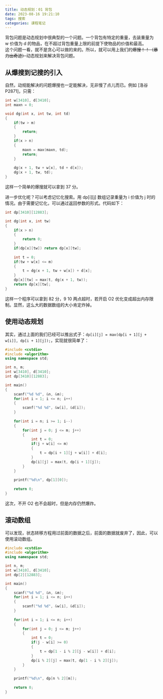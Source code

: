 ```yaml
---
title: 动态规划：01 背包
date: 2023-08-16 19:21:10
tags: 搜索
categories: 课程笔记
---
```


背包问题是动态规划中很典型的一个问题。一个背包有特定的重量，去装重量为 w 价值为 d 的物品，在不超过背包重量上限的前提下使物品的价值和最高。  
这个问题一看，就不是贪心可以做的来的。所以，就可以用上我们的~~爆搜！！（暴力出奇迹）~~动态规划来解决背包问题。

<!--more-->

## 从爆搜到记搜的引入

自然，动规能解决的问题爆搜也一定能解决，无非慢了点儿而已。例如 [洛谷 P2871]，只需：

```cpp
int w[3410], d[3410];
int maxn = 0;

void dg(int x, int tw, int td)
{
    if(tw > m)
    {
        return;
    }
    if(x > n)
    {
        maxn = max(maxn, td);
        return;
    }
    
    dg(x + 1, tw + w[x], td + d[x]);
    dg(x + 1, tw, td);
}
```

这样一个简单的爆搜就可以拿到 37 分。

进一步优化呢？可以考虑记忆化搜索。用 dp\[i\]\[j\] 数组记录重量为 i 价值为 j 时的情况。由于需要记忆化，可以通过返回参数的形式。代码如下：

```cpp
int dp[3410][12883];

int dg(int x, int tw)
{
    if(x > n)
    {
        return 0;
    }
    if(dp[x][tw]) return dp[x][tw];
    
    int t = 0;
    if(tw + w[x] <= m)
    {
        t = dg(x + 1, tw + w[x]) + d[x];
    }
    dp[x][tw] = max(t, dg(x + 1, tw));
    return dp[x][tw];
}
```

这样一个程序可以拿到 82 分，9 10 两点超时，若开启 O2 优化变成超出内存限制。显然，这么大的数据数组的大小肯定炸掉。

## 使用动态规划
其实，通过上面的我们已经可以推出式子：`dp[i][j] = max(dp[i + 1][j + w[i]], dp[i + 1][j]);`，实现就很简单了：

```cpp
#include <cstdio>
#include <algorithm>
using namespace std;

int n, m;
int w[3410], d[3410];
int dp[3410][12883];

int main()
{
    scanf("%d %d", &n, &m);
    for(int i = 1; i <= n; i++)
    {
        scanf("%d %d", &w[i], &d[i]);
    }
    
    for(int i = n; i >= 1; i--)
    {
        for(int j = 0; j <= m; j++)
        {
            int t = 0;
            if(j + w[i] <= m)
            {
                t = dp[i + 1][j + w[i]] + d[i];
            }
            dp[i][j] = max(t, dp[i + 1][j]);
        }
    }
    
    printf("%d\n", dp[1][0]);
    
    return 0;
}
```

这次，不开 O2 也不会超时，但是内存仍然爆炸。

## 滚动数组

可以发现，状态转移方程用过前面的数据之后，前面的数据就废弃了，因此，可以使用滚动数组。

```cpp
#include <cstdio>
#include <algorithm>
using namespace std;

int n, m;
int w[3410], d[3410];
int dp[2][12883];

int main()
{
    scanf("%d %d", &n, &m);
    for(int i = 1; i <= n; i++)
    {
        scanf("%d %d", &w[i], &d[i]);
    }
    
    for(int i = 1; i <= n; i++)
    {
        for(int j = 0; j <= m; j++)
        {
            int t = 0;
            if(j - w[i] >= 0)
            {
                t = dp[1 - i % 2][j - w[i]] + d[i];
            }
            dp[i % 2][j] = max(t, dp[1 - i % 2][j]);
        }
    }
    
    printf("%d\n", dp[n % 2][m]);
    
    return 0;
}
```